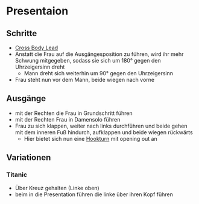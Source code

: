
# Presentaion

## Schritte

- [Cross Body Lead](Cross%20Body%20Lead.md)
- Anstatt die Frau auf die Ausgängesposition zu führen, wird ihr mehr Schwung mitgegeben, sodass sie sich um 180° gegen den Uhrzeigersinn dreht
    - Mann dreht sich weiterhin um 90° gegen den Uhrzeigersinn
- Frau steht nun vor dem Mann, beide wiegen nach vorne

## Ausgänge

- mit der Rechten die Frau in Grundschritt führen
- mit der Rechten Frau in Damensolo führen
- Frau zu sich klappen, weiter nach links durchführen und beide gehen mit dem inneren Fuß hindurch, aufklappen und beide wiegen rückwärts
    - Hier bietet sich nun eine [Hookturn](Basics.md#hookturn) mit opening out an

## Variationen

### Titanic

- Über Kreuz gehalten (Linke oben)
- beim in die Presentation führen die linke über ihren Kopf führen
